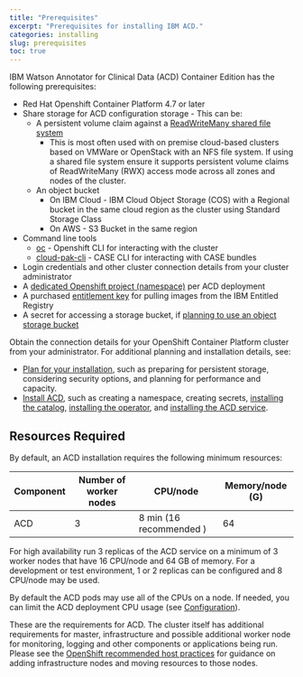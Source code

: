 ```yaml
---
title: "Prerequisites"
excerpt: "Prerequisites for installing IBM ACD."
categories: installing
slug: prerequisites
toc: true
---
```


IBM Watson Annotator for Clinical Data (ACD) Container Edition has the following prerequisites:

- Red Hat Openshift Container Platform 4.7 or later
- Share storage for ACD configuration storage - This can be:
  - A persistent volume claim against a [ReadWriteMany shared file system](https://docs.openshift.com/container-platform/4.6/storage/understanding-persistent-storage.html#pv-access-modes_understanding-persistent-storage)
    - This is most often used with on premise cloud-based clusters based on VMWare or OpenStack with an NFS file system. If using a shared file system ensure it supports
    persistent volume claims of ReadWriteMany (RWX) access mode across all zones and nodes of the cluster.
  - An object bucket
    - On IBM Cloud - IBM Cloud Object Storage (COS) with a Regional bucket in the same cloud region as the cluster using Standard Storage Class
    - On AWS - S3 Bucket in the same region
- Command line tools
  - [oc](https://docs.openshift.com/container-platform) - Openshift CLI for interacting with the cluster
  - [cloud-pak-cli](https://github.com/IBM/cloud-pak-cli) - CASE CLI for interacting with CASE bundles
- Login credentials and other cluster connection details from your cluster administrator
- A [dedicated Openshift project (namespace)](https://ibm.github.io/acd-containers/installing/installing/#create-a-project-(namespace)) per ACD deployment
- A purchased [entitlement key](https://myibm.ibm.com/products-services/containerlibrary) for pulling images from the IBM Entitled Registry
- A secret for accessing a storage bucket, if [planning to use an object storage bucket](https://ibm.github.io/acd-containers/planning/storage/)

Obtain the connection details for your OpenShift Container Platform cluster from your administrator. For additional planning and installation details, see:

- [Plan for your installation](https://ibm.github.io/acd-containers/installing/planning/), such as preparing for persistent storage, considering security options, and planning for performance and capacity.
- [Install ACD](https://ibm.github.io/acd-containers/installing/installing/#overview), such as creating a namespace, creating secrets, [installing the catalog](https://ibm.github.io/acd-containers/installing/installing/#add-the-acd-operator-to-the-catalog), [installing the operator](https://ibm.github.io/acd-containers/installing/installing/#install-the-acd-operator), and [installing the ACD service](https://ibm.github.io/acd-containers/installing/installing/#install-the-acd-service).

## Resources Required

By default, an ACD installation requires the following minimum resources:

| Component               | Number of worker nodes | CPU/node | Memory/node (G)  |
| ----------------------- | ---------------------- | -------- | ---------------- |
| ACD                     | 3                      | 8 min (16 recommended )       | 64              |

For high availability run 3 replicas of the ACD service on a minimum of 3 worker nodes that have 16 CPU/node and 64 GB of memory. For a development or test environment, 1 or 2 replicas can be configured and 8 CPU/node may be used.  

By default the ACD pods may use all of the CPUs on a node. If needed, you can limit the ACD deployment CPU usage (see [Configuration](../../management/configuring)).

These are the requirements for ACD. The cluster itself has additional requirements for master, infrastructure and possible additional worker node for monitoring, logging and other components or applications being run. Please see the [OpenShift recommended host practices](https://docs.openshift.com/container-platform/4.7/scalability_and_performance/recommended-host-practices.html) for guidance on adding infrastructure nodes and moving resources to those nodes.
